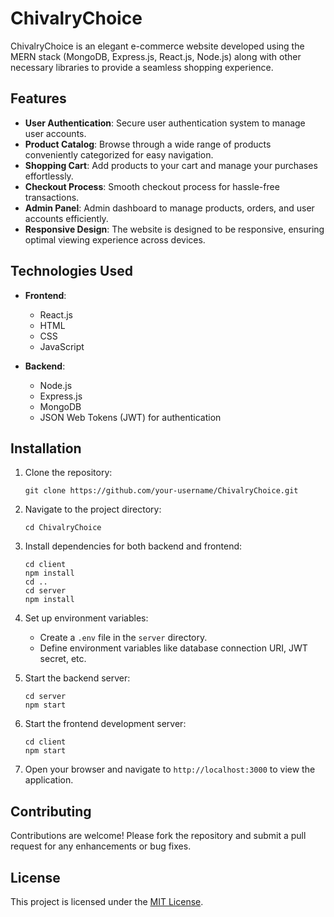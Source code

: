 # ChivalryChoice

ChivalryChoice is an elegant e-commerce website developed using the MERN stack (MongoDB, Express.js, React.js, Node.js) along with other necessary libraries to provide a seamless shopping experience.

## Features

- **User Authentication**: Secure user authentication system to manage user accounts.
- **Product Catalog**: Browse through a wide range of products conveniently categorized for easy navigation.
- **Shopping Cart**: Add products to your cart and manage your purchases effortlessly.
- **Checkout Process**: Smooth checkout process for hassle-free transactions.
- **Admin Panel**: Admin dashboard to manage products, orders, and user accounts efficiently.
- **Responsive Design**: The website is designed to be responsive, ensuring optimal viewing experience across devices.

## Technologies Used

- **Frontend**:
  - React.js
  - HTML
  - CSS
  - JavaScript

- **Backend**:
  - Node.js
  - Express.js
  - MongoDB
  - JSON Web Tokens (JWT) for authentication

## Installation

1. Clone the repository:
   ```
   git clone https://github.com/your-username/ChivalryChoice.git
   ```

2. Navigate to the project directory:
   ```
   cd ChivalryChoice
   ```

3. Install dependencies for both backend and frontend:
   ```
   cd client
   npm install
   cd ..
   cd server
   npm install
   ```

4. Set up environment variables:
   - Create a `.env` file in the `server` directory.
   - Define environment variables like database connection URI, JWT secret, etc.

5. Start the backend server:
   ```
   cd server
   npm start
   ```

6. Start the frontend development server:
   ```
   cd client
   npm start
   ```

7. Open your browser and navigate to `http://localhost:3000` to view the application.

## Contributing

Contributions are welcome! Please fork the repository and submit a pull request for any enhancements or bug fixes.

## License

This project is licensed under the [MIT License](LICENSE).

